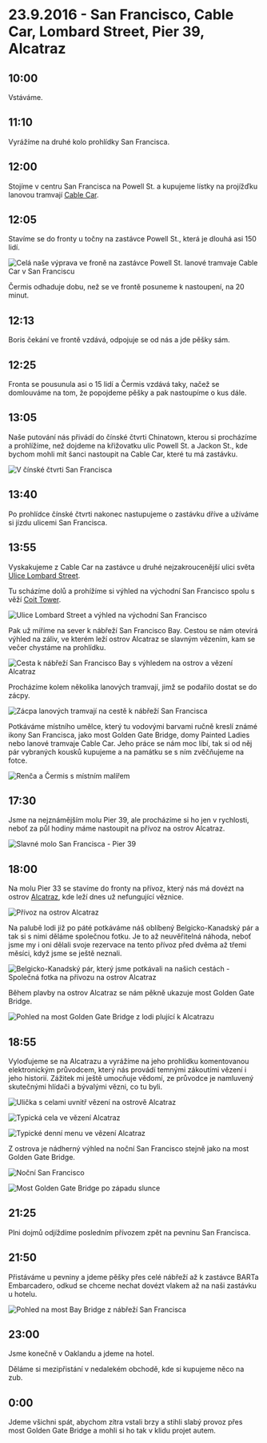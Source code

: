 # 23.9.2016 - San Francisco, Cable Car, Lombard Street, Pier 39, Alcatraz

## 10:00

Vstáváme.

## 11:10

Vyrážíme na druhé kolo prohlídky San Francisca.

## 12:00

Stojíme v centru San Francisca na Powell St. a kupujeme lístky na projížďku lanovou tramvají [Cable Car](https://en.wikipedia.org/wiki/San_Francisco_cable_car_system).

## 12:05

Stavíme se do fronty u točny na zastávce Powell St., která je dlouhá asi 150 lidí.

![Celá naše výprava ve froně na zastávce Powell St. lanové tramvaje Cable Car v San Franciscu](images/20160923/20160923_121248.jpg)

Čermis odhaduje dobu, než se ve frontě posuneme k nastoupení, na 20 minut.

## 12:13

Boris čekání ve frontě vzdává, odpojuje se od nás a jde pěšky sám.

## 12:25

Fronta se pousunula asi o 15 lidí a Čermis vzdává taky, načež se domlouváme na tom, že popojdeme pěšky a pak nastoupíme o kus dále.

## 13:05

Naše putování nás přivádí do čínské čtvrti Chinatown, kterou si procházíme a prohlížíme, než dojdeme na křižovatku ulic Powell St. a Jackon St., kde bychom mohli mít šanci nastoupit na Cable Car, které tu má zastávku.

![V čínské čtvrti San Francisca](images/20160923/20160923_130933.jpg)

## 13:40

Po prohlídce čínské čtvrti nakonec nastupujeme o zastávku dříve a užíváme si jízdu ulicemi San Francisca.

## 13:55

Vyskakujeme z Cable Car na zastávce u druhé nejzakroucenější ulici světa [Ulice Lombard Street](https://cs.wikipedia.org/wiki/Lombard_Street_a_Vermont_Street).

Tu scházíme dolů a prohížíme si výhled na východní San Francisco spolu s věží [Coit Tower](https://cs.wikipedia.org/wiki/Coit_Tower).

![Ulice Lombard Street a výhled na východní San Francisco](images/20160923/20160923_135710.jpg)

Pak už míříme na sever k nábřeží San Francisco Bay. Cestou se nám otevírá výhled na záliv, ve kterém leží ostrov Alcatraz se slavným vězením, kam se večer chystáme na prohlídku. 

![Cesta k nábřeží San Francisco Bay s výhledem na ostrov a vězení Alcatraz](images/20160923/20160923_135730.jpg)

Procházíme kolem několika lanových tramvají, jimž se podařilo dostat se do zácpy.

![Zácpa lanových tramvají na cestě k nábřeží San Francisca](images/20160923/20160923_142311.jpg)

Potkáváme místního umělce, který tu vodovými barvami ručně kreslí známé ikony San Francisca, jako most Golden Gate Bridge, domy Painted Ladies nebo lanové tramvaje Cable Car. Jeho práce se nám moc líbí, tak si od něj pár vybraných kousků kupujeme a na památku se s ním zvěčňujeme na fotce.

![Renča a Čermis s místním malířem](images/20160923/20160923_143728.jpg)

## 17:30

Jsme na nejznámějším molu Pier 39, ale procházíme si ho jen v rychlosti, neboť za půl hodiny máme nastoupit na přívoz na ostrov Alcatraz.

![Slavné molo San Francisca - Pier 39](images/20160923/20160923_173517.jpg)

## 18:00

Na molu Pier 33 se stavíme do fronty na přívoz, který nás má dovézt na ostrov [Alcatraz](https://cs.wikipedia.org/wiki/Alcatraz), kde leží dnes už nefungující věznice.

![Přívoz na ostrov Alcatraz](images/20160923/20160923_182416.jpg)

Na palubě lodi již po páté potkáváme náš oblíbený Belgicko-Kanadský pár a tak si s nimi děláme společnou fotku. Je to až neuvěřitelná náhoda, neboť jsme my i oni dělali svoje rezervace na tento  přívoz před dvěma až třemi měsíci, když jsme se ještě neznali.

![Belgicko-Kanadský pár, který jsme potkávali na našich cestách - Společná fotka na přívozu na ostrov Alcatraz](images/20160923/20160923_183836.jpg)

Během plavby na ostrov Alcatraz se nám pěkně ukazuje most Golden Gate Bridge.

![Pohled na most Golden Gate Bridge z lodi plující k Alcatrazu](images/20160923/DSC_2956-DSC_2970_blended_fused.jpg)

## 18:55

Vyloďujeme se na Alcatrazu a vyrážíme na jeho prohlídku komentovanou elektronickým průvodcem, který nás provádí temnými zákoutími vězení i jeho historií. Zážitek mi ještě umocňuje vědomí, ze průvodce je namluvený skutečnými hlídači a bývalými vězni, co tu byli.

![Ulička s celami uvnitř vězení na ostrově Alcatraz](images/20160923/20160923_200920.jpg)

![Typická cela ve vězení Alcatraz](images/20160923/20160923_192028.jpg)

![Typické denní menu ve vězení Alcatraz](images/20160923/20160923_201151.jpg)

Z ostrova je nádherný výhled na noční San Francisco stejně jako na most Golden Gate Bridge.

![Noční San Francisco](images/20160923/DSC_3106-DSC_3111.jpg)

![Most Golden Gate Bridge po západu slunce](images/20160923/DSC_3112-DSC_3114.jpg)

## 21:25

Plni dojmů odjíždíme posledním přívozem zpět na pevninu San Francisca.

## 21:50

Přistáváme u pevniny a jdeme pěšky přes celé nábřeží až k zastávce BARTa Embarcadero, odkud se chceme nechat dovézt vlakem až na naši zastávku u hotelu.

![Pohled na most Bay Bridge z nábřeží San Francisca](images/20160923/20160923_220712.jpg)

## 23:00

Jsme konečně v Oaklandu a jdeme na hotel.

Děláme si mezipřistání v nedalekém obchodě, kde si kupujeme něco na zub.

## 0:00

Jdeme všichni spát, abychom zítra vstali brzy a stihli slabý provoz přes most Golden Gate Bridge a mohli si ho tak v klidu projet autem.
